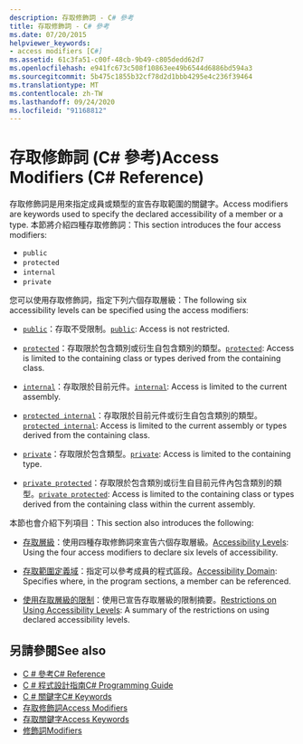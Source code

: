 ```yaml
---
description: 存取修飾詞 - C# 參考
title: 存取修飾詞 - C# 參考
ms.date: 07/20/2015
helpviewer_keywords:
- access modifiers [C#]
ms.assetid: 61c3fa51-c00f-48cb-9b49-c805dedd62d7
ms.openlocfilehash: e941fc673c508f10863ee49b6544d6886bd594a3
ms.sourcegitcommit: 5b475c1855b32cf78d2d1bbb4295e4c236f39464
ms.translationtype: MT
ms.contentlocale: zh-TW
ms.lasthandoff: 09/24/2020
ms.locfileid: "91168812"
---
```

# <a name="access-modifiers-c-reference"></a><span data-ttu-id="62a72-103">存取修飾詞 (C# 參考)</span><span class="sxs-lookup"><span data-stu-id="62a72-103">Access Modifiers (C# Reference)</span></span>

<span data-ttu-id="62a72-104">存取修飾詞是用來指定成員或類型的宣告存取範圍的關鍵字。</span><span class="sxs-lookup"><span data-stu-id="62a72-104">Access modifiers are keywords used to specify the declared accessibility of a member or a type.</span></span> <span data-ttu-id="62a72-105">本節將介紹四種存取修飾詞：</span><span class="sxs-lookup"><span data-stu-id="62a72-105">This section introduces the four access modifiers:</span></span>  
  
- `public`
- `protected`
- `internal`
- `private`
  
 <span data-ttu-id="62a72-106">您可以使用存取修飾詞，指定下列六個存取層級：</span><span class="sxs-lookup"><span data-stu-id="62a72-106">The following six accessibility levels can be specified using the access modifiers:</span></span>  
  
- <span data-ttu-id="62a72-107">[`public`](public.md)：存取不受限制。</span><span class="sxs-lookup"><span data-stu-id="62a72-107">[`public`](public.md): Access is not restricted.</span></span>  
  
- <span data-ttu-id="62a72-108">[`protected`](protected.md)：存取限於包含類別或衍生自包含類別的類型。</span><span class="sxs-lookup"><span data-stu-id="62a72-108">[`protected`](protected.md): Access is limited to the containing class or types derived from the containing class.</span></span>  
  
- <span data-ttu-id="62a72-109">[`internal`](internal.md)：存取限於目前元件。</span><span class="sxs-lookup"><span data-stu-id="62a72-109">[`internal`](internal.md): Access is limited to the current assembly.</span></span>  
  
- <span data-ttu-id="62a72-110">[`protected internal`](protected-internal.md)：存取限於目前元件或衍生自包含類別的類型。</span><span class="sxs-lookup"><span data-stu-id="62a72-110">[`protected internal`](protected-internal.md): Access is limited to the current assembly or types derived from the containing class.</span></span>  
  
- <span data-ttu-id="62a72-111">[`private`](private.md)：存取限於包含類型。</span><span class="sxs-lookup"><span data-stu-id="62a72-111">[`private`](private.md): Access is limited to the containing type.</span></span>  

- <span data-ttu-id="62a72-112">[`private protected`](private-protected.md)：存取限於包含類別或衍生自目前元件內包含類別的類型。</span><span class="sxs-lookup"><span data-stu-id="62a72-112">[`private protected`](private-protected.md): Access is limited to the containing class or types derived from the containing class within the current assembly.</span></span>  
  
 <span data-ttu-id="62a72-113">本節也會介紹下列項目：</span><span class="sxs-lookup"><span data-stu-id="62a72-113">This section also introduces the following:</span></span>  
  
- <span data-ttu-id="62a72-114">[存取層級](./accessibility-levels.md)：使用四種存取修飾詞來宣告六個存取層級。</span><span class="sxs-lookup"><span data-stu-id="62a72-114">[Accessibility Levels](./accessibility-levels.md): Using the four access modifiers to declare six levels of accessibility.</span></span>  
  
- <span data-ttu-id="62a72-115">[存取範圍定義域](./accessibility-domain.md)：指定可以參考成員的程式區段。</span><span class="sxs-lookup"><span data-stu-id="62a72-115">[Accessibility Domain](./accessibility-domain.md): Specifies where, in the program sections, a member can be referenced.</span></span>  
  
- <span data-ttu-id="62a72-116">[使用存取層級的限制](./restrictions-on-using-accessibility-levels.md)：使用已宣告存取層級的限制摘要。</span><span class="sxs-lookup"><span data-stu-id="62a72-116">[Restrictions on Using Accessibility Levels](./restrictions-on-using-accessibility-levels.md): A summary of the restrictions on using declared accessibility levels.</span></span>  
  
## <a name="see-also"></a><span data-ttu-id="62a72-117">另請參閱</span><span class="sxs-lookup"><span data-stu-id="62a72-117">See also</span></span>

- [<span data-ttu-id="62a72-118">C # 參考</span><span class="sxs-lookup"><span data-stu-id="62a72-118">C# Reference</span></span>](../index.md)
- [<span data-ttu-id="62a72-119">C # 程式設計指南</span><span class="sxs-lookup"><span data-stu-id="62a72-119">C# Programming Guide</span></span>](../../programming-guide/index.md)
- [<span data-ttu-id="62a72-120">C # 關鍵字</span><span class="sxs-lookup"><span data-stu-id="62a72-120">C# Keywords</span></span>](./index.md)
- [<span data-ttu-id="62a72-121">存取修飾詞</span><span class="sxs-lookup"><span data-stu-id="62a72-121">Access Modifiers</span></span>](../../programming-guide/classes-and-structs/access-modifiers.md)
- [<span data-ttu-id="62a72-122">存取關鍵字</span><span class="sxs-lookup"><span data-stu-id="62a72-122">Access Keywords</span></span>](base.md)
- [<span data-ttu-id="62a72-123">修飾詞</span><span class="sxs-lookup"><span data-stu-id="62a72-123">Modifiers</span></span>](index.md)
